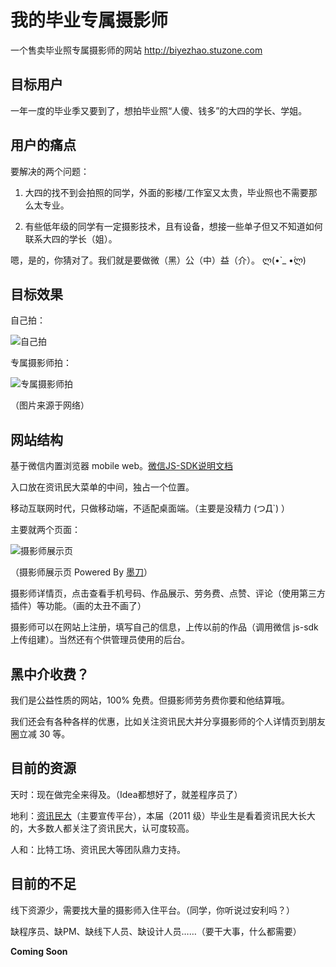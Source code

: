 # 我的毕业专属摄影师

一个售卖毕业照专属摄影师的网站 <http://biyezhao.stuzone.com>

## 目标用户

一年一度的毕业季又要到了，想拍毕业照“人傻、钱多”的大四的学长、学姐。

## 用户的痛点

要解决的两个问题：

1. 大四的找不到会拍照的同学，外面的影楼/工作室又太贵，毕业照也不需要那么太专业。

2. 有些低年级的同学有一定摄影技术，且有设备，想接一些单子但又不知道如何联系大四的学长（姐）。

嗯，是的，你猜对了。我们就是要做微（黑）公（中）益（介）。 ლ(•̀ _ •́ლ)

## 目标效果

自己拍：

![自己拍](http://ww2.sinaimg.cn/large/98d2e36bjw1eq8s3ibfw0j20dw0abdgn.jpg)

专属摄影师拍：

![专属摄影师拍](http://ww1.sinaimg.cn/large/98d2e36bjw1eq8sezkszhj20dw099gn9.jpg)

（图片来源于网络）

## 网站结构

基于微信内置浏览器 mobile web。[微信JS-SDK说明文档](https://mp.weixin.qq.com/wiki/7/aaa137b55fb2e0456bf8dd9148dd613f.html)

入口放在资讯民大菜单的中间，独占一个位置。

移动互联网时代，只做移动端，不适配桌面端。（主要是没精力 (つД`) ）

主要就两个页面：

![摄影师展示页](http://ww4.sinaimg.cn/large/98d2e36bjw1eq8v8ef3q5j20a80hmjt6.jpg)

（摄影师展示页 Powered By [墨刀](https://xn--ebr05n.com/)）

摄影师详情页，点击查看手机号码、作品展示、劳务费、点赞、评论（使用第三方插件）等功能。（画的太丑不画了）

摄影师可以在网站上注册，填写自己的信息，上传以前的作品（调用微信 js-sdk 上传组建）。当然还有个供管理员使用的后台。

## 黑中介收费？

我们是公益性质的网站，100% 免费。但摄影师劳务费你要和他结算哦。

我们还会有各种各样的优惠，比如关注资讯民大并分享摄影师的个人详情页到朋友圈立减 30 等。

## 目前的资源

天时：现在做完全来得及。（Idea都想好了，就差程序员了）

地利：[资讯民大](http://weixin.sogou.com/gzh?openid=oIWsFtwvpD2EjmoeDC5NjQ0ZRgU8)（主要宣传平台），本届（2011 级）毕业生是看着资讯民大长大的，大多数人都关注了资讯民大，认可度较高。

人和：比特工场、资讯民大等团队鼎力支持。

## 目前的不足

线下资源少，需要找大量的摄影师入住平台。（同学，你听说过安利吗？）

缺程序员、缺PM、缺线下人员、缺设计人员……（要干大事，什么都需要）


**Coming Soon**